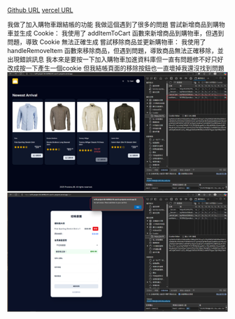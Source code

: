 [Github URL](https://github.com/sssn1/w18-project-66.git)
[vercel URL](w18-project-66-4bf9k2x16-sssn1s-projects.vercel.app)

我做了加入購物車跟結帳的功能
我做這個遇到了很多的問題 嘗試新增商品到購物車並生成 Cookie：
我使用了 addItemToCart 函數來新增商品到購物車，但遇到問題，導致 Cookie 無法正確生成
嘗試移除商品並更新購物車：
我使用了 handleRemoveItem 函數來移除商品，但遇到問題，導致商品無法正確移除，並出現錯誤訊息
我本來是要按一下加入購物車加進資料庫但一直有問題修不好只好改成按一下產生一個cookie 但我結帳頁面的移除按鈕也一直壞掉我還沒找到問題
![](w18-p1.png)
![](w18-p2.png)